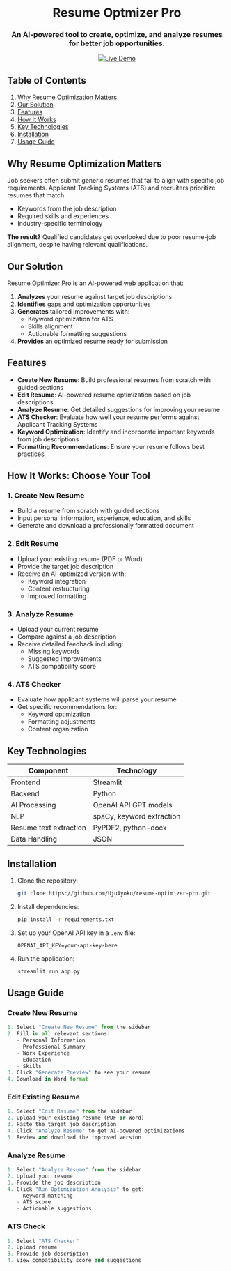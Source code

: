 <a id="readme-top"></a>

<div align="center">
  <h1>Resume Optmizer Pro</h1>
  <h3>An AI-powered tool to create, optimize, and analyze resumes for better job opportunities.</h3>
  
  [![Live Demo](https://img.shields.io/badge/Try-Live_Demo-green)](https://resumeoptimizerpro.streamlit.app/)

</div>

## Table of Contents
1. [Why Resume Optimization Matters](#challenge)
2. [Our Solution](#solution)
3. [Features](#features)
4. [How It Works](#how-it-works)
5. [Key Technologies](#technologies)
6. [Installation](#installation)
7. [Usage Guide](#usage)

<a name="challenge"></a>
## Why Resume Optimization Matters

Job seekers often submit generic resumes that fail to align with specific job requirements. Applicant Tracking Systems (ATS) and recruiters prioritize resumes that match:
- Keywords from the job description
- Required skills and experiences
- Industry-specific terminology

**The result?** Qualified candidates get overlooked due to poor resume-job alignment, despite having relevant qualifications.

<a name="solution"></a>
## Our Solution  

Resume Optimizer Pro is an AI-powered web application that:
1. **Analyzes** your resume against target job descriptions
2. **Identifies** gaps and optimization opportunities
3. **Generates** tailored improvements with:
   - Keyword optimization for ATS
   - Skills alignment
   - Actionable formatting suggestions
4. **Provides** an optimized resume ready for submission

<a name="features"></a>
## Features  

- **Create New Resume**: Build professional resumes from scratch with guided sections
- **Edit Resume**: AI-powered resume optimization based on job descriptions
- **Analyze Resume**: Get detailed suggestions for improving your resume
- **ATS Checker**: Evaluate how well your resume performs against Applicant Tracking Systems
- **Keyword Optimization**: Identify and incorporate important keywords from job descriptions
- **Formatting Recommendations**: Ensure your resume follows best practices

<a name="how-it-works"></a>
## How It Works: Choose Your Tool  

### 1. Create New Resume
- Build a resume from scratch with guided sections
- Input personal information, experience, education, and skills
- Generate and download a professionally formatted document

### 2. Edit Resume
- Upload your existing resume (PDF or Word)
- Provide the target job description
- Receive an AI-optimized version with:
  - Keyword integration
  - Content restructuring
  - Improved formatting

### 3. Analyze Resume
- Upload your current resume
- Compare against a job description
- Receive detailed feedback including:
  - Missing keywords
  - Suggested improvements
  - ATS compatibility score

### 4. ATS Checker
- Evaluate how applicant systems will parse your resume
- Get specific recommendations for:
  - Keyword optimization
  - Formatting adjustments
  - Content organization


<a name="technologies"></a>
## Key Technologies  

| Component          | Technology |
|--------------------|------------|
| Frontend           | Streamlit  |
| Backend            | Python     |
| AI Processing      | OpenAI API  GPT models|
| NLP                | spaCy, keyword extraction  |
| Resume text extraction| PyPDF2, python-docx |
| Data Handling | JSON |

<a name="installation"></a>
## Installation  

1. Clone the repository:
   ```bash
   git clone https://github.com/UjuAyoku/resume-optimizer-pro.git
   ```

2. Install dependencies:
   ```bash
   pip install -r requirements.txt
   ```

3. Set up your OpenAI API key in a `.env` file:
   ```
   OPENAI_API_KEY=your-api-key-here
   ```

4. Run the application:
   ```bash
   streamlit run app.py
   ```

<a name="usage"></a>
## Usage Guide  

### Create New Resume
```python
1. Select "Create New Resume" from the sidebar
2. Fill in all relevant sections:
   - Personal Information
   - Professional Summary
   - Work Experience
   - Education
   - Skills
3. Click "Generate Preview" to see your resume
4. Download in Word format
```

### Edit Existing Resume
```python
1. Select "Edit Resume" from the sidebar
2. Upload your existing resume (PDF or Word)
3. Paste the target job description
4. Click "Analyze Resume" to get AI-powered optimizations
5. Review and download the improved version
```

### Analyze Resume
```python
1. Select "Analyze Resume" from the sidebar
2. Upload your resume
3. Provide the job description
4. Click "Run Optimization Analysis" to get:
   - Keyword matching
   - ATS score
   - Actionable suggestions
```

### ATS Check
```python
1. Select "ATS Checker"
2. Upload resume
3. Provide job description
4. View compatibility score and suggestions
```




 
 
